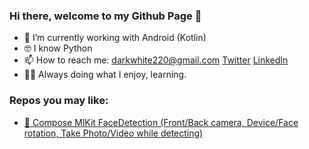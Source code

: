 ### Hi there, welcome to my Github Page 👋

- 🔭 I’m currently working with Android (Kotlin)
- 🤓 I know Python
- 📫 How to reach me: 
  darkwhite220@gmail.com 
  [Twitter](https://twitter.com/darkwhite220)
  [LinkedIn](https://www.linkedin.com/in/dark-white-42775218a/)
- 👨‍💻 Always doing what I enjoy, learning. 

### Repos you may like:
- [🤖 Compose MlKit FaceDetection (Front/Back camera, Device/Face rotation, Take Photo/Video while detecting)](https://github.com/darkwhite220/ComposeFaceDetection)
